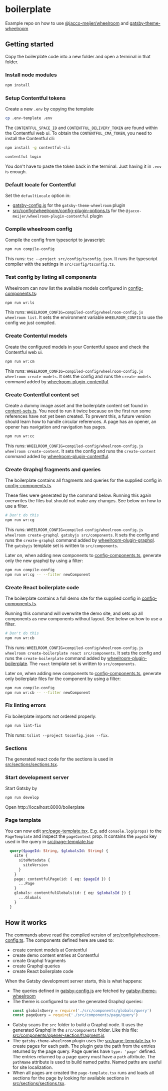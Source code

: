 # boilerplate

Example repo on how to use
[@jacco-meijer/wheelroom](https://www.npmjs.com/package/@jacco-meijer/wheelroom)
and
[gatsby-theme-wheelroom](https://www.npmjs.com/package/gatsby-theme-wheelroom)

## Getting started

Copy the boilerplate code into a new folder and open a terminal in that folder.

### Install node modules

```bash
npm install
```

### Setup Contentful tokens

Create a new `.env` by copying the template

```bash
cp .env-template .env
```

The `CONTENTFUL_SPACE_ID` and `CONTENTFUL_DELIVERY_TOKEN` are found within the
Contentful web ui. To obtain the `CONTENTFUL_CMA_TOKEN`, you need to install the
Contentful cli:

```bash
npm install -g contentful-cli
```

```bash
contentful login
```

You don't have to paste the token back in the terminal. Just having it in `.env`
is enough.


### Default locale for Contentful

Set the `defaultLocale` option in:

- [gatsby-config.js](gatsby-config.js) for the `gatsby-theme-wheelroom` plugin
- [src/config/wheelroom/config-plugin-options.ts](./src/config/wheelroom/config-plugin-options.ts) for the
  `@jacco-meijer/wheelroom-plugin-contentful` plugin


### Compile wheelroom config

Compile the config from typescript to javascript:

```bash
npm run compile-config
```

This runs: `tsc --project src/config/tsconfig.json`. It runs the
typescript compiler with the settings in `src/config/tsconfig.ts`.


### Test config by listing all components

Wheelroom can now list the available models configured in [config-components.ts](./src/config/wheelroom/config-components.ts):

```bash
npm run wr:ls
```

This runs: `WHEELROOM_CONFIG=compiled-config/wheelroom-config.js wheelroom list`.
It sets the environment variable `WHEELROOM_CONFIG` to use the config we
just compiled.


### Create Contentul models

Create the configured models in your Contentful space and check the Contentful
web ui.

```bash
npm run wr:cm
```

This runs: `WHEELROOM_CONFIG=compiled-config/wheelroom-config.js wheelroom create-models`.
It sets the config and runs the `create-models` command added by
[wheelroom-plugin-contentful](https://www.npmjs.com/package/@jacco-meijer/wheelroom-plugin-contentful).


### Create Contentful content set

Create a dummy image asset and the boilerplate content set found in
[content-sets.ts](./src/config/plugin-contentful/content-sets.ts). You need to run it twice
because on the first run some references have not yet been created. To prevent
this, a future version should learn how to handle circular references. A page
has an opener, an opener has navigation and navigation has pages.

```bash
npm run wr:cc
```

This runs: `WHEELROOM_CONFIG=compiled-config/wheelroom-config.js wheelroom create-content`.
It sets the config and runs the `create-content` command added by
[wheelroom-plugin-contentful](https://www.npmjs.com/package/@jacco-meijer/wheelroom-plugin-contentful).


### Create Graphql fragments and queries

The boilerplate contains all fragments and queries for the supplied config in [config-components.ts](./src/config/wheelroom/config-components.ts).

These files were generated by the command below. Running this again overwrites
the files but should not make any changes. See below on how to use a filter.

```bash
# Don't do this
npm run wr:cg
```

This runs: `WHEELROOM_CONFIG=compiled-config/wheelroom-config.js wheelroom create-graphql gatsbyjs src/components`.
It sets the config and runs the `create-graphql` command added by
[wheelroom-plugin-graphql](https://www.npmjs.com/package/@jacco-meijer//wheelroom-plugin-graphql).
The `gatsbyjs` template set is written to `src/components`.

Later on, when adding new components to
[config-components.ts](./src/config/wheelroom/config-components.ts), generate
only the new graphql by using a filter:

```bash
npm run compile-config
npm run wr:cg -- --filter newComponent
```


### Create React boilerplate code

The boilerplate contains a full demo site for the supplied config in [config-components.ts](./src/config/wheelroom/config-components.ts).

Running this command will overwrite the demo site, and sets up all components as
new components without layout. See below on how to use a filter.

```bash
# Don't do this
npm run wr:cb
```

This runs: `WHEELROOM_CONFIG=compiled-config/wheelroom-config.js wheelroom create-boilerplate react src/components`.
It sets the config and runs the `create-boilerplate` command added by
[wheelroom-plugin-boilerplate](https://www.npmjs.com/package/@jacco-meijer/wheelroom-plugin-boilerplate).
The `react` template set is written to `src/components`.

Later on, when adding new components to
[config-components.ts](./src/config/wheelroom/config-components.ts), generate
only boilerplate files for the component by using a filter:

```bash
npm run compile-config
npm run wr:cb -- --filter newComponent
```


### Fix linting errors

Fix boilerplate imports not ordered properly:

```bash
npm run lint-fix
```

This runs: `tslint --project tsconfig.json --fix`.

### Sections

The generated react code for the sections is used in [src/sections/sections.tsx](./src/sections/sections.tsx).

### Start development server

Start Gatsby by

```bash
npm run develop
```

Open http://localhost:8000/boilerplate

### Page template

You can now edit [src/page-template.tsx](src/page-template.tsx). E.g. add
`console.log(props)` to the `PageTemplate` and inspect the `pageContext` prop.
It contains the `pageId` key used in the query in [src/page-template.tsx](src/page-template.tsx):

```graphql
  query($pageId: String, $globalsId: String) {
    site {
      siteMetadata {
        siteVersion
      }
    }
    page: contentfulPage(id: { eq: $pageId }) {
      ...Page
    }
    globals: contentfulGlobals(id: { eq: $globalsId }) {
      ...Globals
    }
  }
```

## How it works

The commands above read the compiled version of
[src/config/wheelroom-config.ts](./src/config/wheelroom-config.ts). The
components defined here are used to:

- create content models at Contentful
- create demo content entries at Contentful
- create Graphql fragments
- create Graphql queries
- create React boilerplate code

When the Gatsby development server starts, this is what happens:

- The queries defined in [gatsby-config.js](gatsby-config.js) are fetched by
  [gatsby-theme-wheelroom](https://www.npmjs.com/package/gatsby-theme-wheelroom)
- The theme is configured to use the generated Graphql queries:
  ```javascript
  const globalsQuery = require('./src/components/globals/query')
  const pageQuery = require('./src/components/page/query')
  ```
- Gatsby scans the `src` folder to build a Graphql node. It uses the generated Graphql in the
  `src/components` folder. Like this file:
  [src/components/opener-section/fragment.js](./src/components/opener-section/fragment.js)
- The `gatsby-theme-wheelroom` plugin uses the
  [src/page-template.tsx](src/page-template.tsx) to create pages for each path.
  The plugin gets the path from the entries returned by the page query. Page
  queries have `type: 'page'` defined. The entries returned by a page query must
  have a `path` attribute. The `pathName` attribute is used to build named
  paths. Named paths are useful for site localization.
- When all pages are created the `page-template.tsx` runs and loads all sections
  for the page by looking for available sections in
  [src/sections/sections.tsx](./src/sections/sections.tsx).


